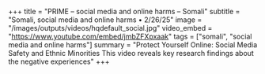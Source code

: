 +++
title = "PRIME – social media and online harms – Somali"
subtitle = "Somali, social media and online harms • 2/26/25"
image = "/images/outputs/videos/hqdefault_social.jpg"
video_embed = "https://www.youtube.com/embed/jmbZFXpxaak"
tags = ["somali", "social media and online harms"]
summary = "Protect Yourself Online: Social Media Safety and Ethnic Minorities This video reveals key research findings about the negative experiences"
+++
